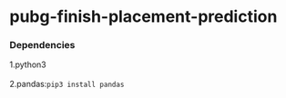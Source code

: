 # pubg-finish-placement-prediction

### Dependencies
1.python3<br/><br/>
2.pandas:`pip3 install pandas`
